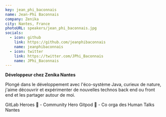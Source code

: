 ```yaml
---
key: jean_phi_baconnais
name: Jean-Phi Baconnais
company: Zenika
city: Nantes, France
photoURL: speakers/jean_phi_baconnais.jpg
socials:
  - icon: github
    link: https://github.com/jeanphibaconnais
    name: jeanphibaconnais
  - icon: twitter
    link: https://twitter.com/JPhi_Baconnais
    name: JPhi_Baconnais
---
```


**Développeur chez Zenika Nantes**

Plongé dans le développement avec l'éco-système Java, curieux de nature, j'aime découvrir et expérimenter de nouvelles technos back end ou front end et les partager autour de moi.

GitLab Heroes 🦊 - Community Hero Gitpod 🍑 - Co orga des Human Talks Nantes